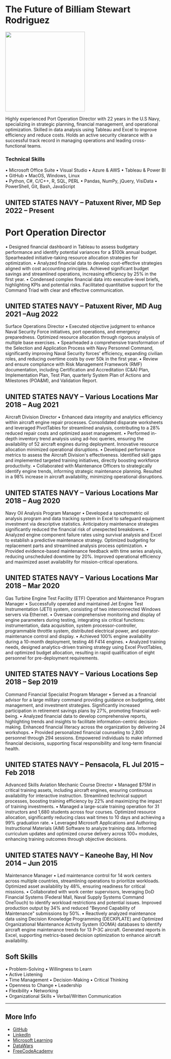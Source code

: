 # The Future of Billiam Stewart Rodriguez

<img src="images/IMG_0265.png" width="250">

Highly experienced Port Operation Director with 22 years in the U.S Navy, specializing in strategic planning, financial management, and operational optimization. Skilled in data analysis using Tableau and Excel to improve efficiency and reduce costs. Holds an active security clearance with a successful track record in managing operations and leading cross-functional teams.

### Technical Skills
•	Microsoft Office Suite
•	Visual Studio
•	Azure & AWS
•	Tableau & Power BI
•	GitHub
•	MacOS, Windows, Linux	
•	Python, C#, C/C++, R, SQL, PERL
•	Pandas, NumPy, jQuery, VisiData
•	PowerShell, Git, Bash, JavaScript

## UNITED STATES NAVY – Patuxent River, MD						Sep 2022 – Present
# Port Operation Director
•	Designed financial dashboard in Tableau to assess budgetary performance and identify potential variances for a $100k annual budget. Spearheaded initiative-taking resource allocation strategies for optimization.
•	Analyzed financial data to develop cost-effective strategies aligned with cost accounting principles. Achieved significant budget savings and streamlined operations, increasing efficiency by 25% in the first year.
•	Condensed complex financial data into executive-level briefs, highlighting KPIs and potential risks. Facilitated quantitative support for the Command Triad with clear and effective communication.

## UNITED STATES NAVY – Patuxent River, MD						Aug 2021 –Aug 2022 
Surface Operations Director 
•	Executed objective judgment to enhance Naval Security Force initiatives, port operations, and emergency preparedness. Optimized resource allocation through rigorous analysis of multiple base exercises.
•	Spearheaded a comprehensive transformation of the Selection and Application Process with Navy Personnel Command, significantly improving Naval Security forces' efficiency, expanding civilian roles, and reducing overtime costs by over 50k in the first year.
•	Review and ensure compliance with Risk Management Framework (RMF) documentation, including Certification and Accreditation (C&A) Plan, Implementation Plan, Test Plan, quarterly System Plan of Actions and Milestones (POA&M), and Validation Report.

## UNITED STATES NAVY – Various Locations						Mar 2018 – Aug 2021 
Aircraft Division Director
•	Enhanced data integrity and analytics efficiency within aircraft engine repair processes. Consolidated disparate worksheets and leveraged PivotTables for streamlined analysis, contributing to a 28% reduced repair costs and optimized asset management.
•	Performed in-depth inventory trend analysis using ad-hoc queries, ensuring the availability of 52 aircraft engines during deployment. Innovative resource allocation minimized operational disruptions.
•	Developed performance metrics to assess the Aircraft Division's effectiveness. Identified skill gaps and implemented targeted training initiatives, directly boosting workforce productivity.
•	Collaborated with Maintenance Officers to strategically identify engine trends, informing strategic maintenance planning. Resulted in a 98% increase in aircraft availability, minimizing operational disruptions.

## UNITED STATES NAVY – Various Locations						Mar 2018 – Aug 2020
Navy Oil Analysis Program Manager
•	Developed a spectrometric oil analysis program and data tracking system in Excel to safeguard equipment investment via descriptive statistics. Anticipatory maintenance strategies significantly reduced the financial risk of unexpected breakdowns.
•	Analyzed engine component failure rates using survival analysis and Excel to establish a predictive maintenance strategy. Optimized budgeting for replacement parts and streamlined analysis process optimization.
•	Provided evidence-based maintenance feedback with time series analysis, reducing unscheduled downtime by 20%. Improved operational efficiency and maximized asset availability for mission-critical operations.

## UNITED STATES NAVY – Various Locations 						Mar 2018 – Mar 2020
Gas Turbine Engine Test Facility (ETF) Operation and Maintenance Program Manager
•	Successfully operated and maintained Jet Engine Test Instrumentation (JETI) system, consisting of two interconnected Windows servers via Ethernet. 
•	Oversaw comprehensive monitoring and display of engine parameters during testing, integrating six critical functions: instrumentation, data acquisition, system processor-controller, programmable throttle system, distributed electrical power, and operator-maintenance control and display. 
•	Achieved 100% engine availability during a 10-month deployment, testing 46 F414 engines. 
•	Analyzed training needs, designed analytics-driven training strategy using Excel PivotTables, and optimized budget allocation, resulting in rapid qualification of eight personnel for pre-deployment requirements.

## UNITED STATES NAVY – Various Locations 						Sep 2018 – Sep 2019
Command Financial Specialist Program Manager
•	Served as a financial advisor for a large military command providing guidance on budgeting, debt management, and investment strategies. Significantly increased participation in retirement savings plans by 27%, promoting financial well-being.
•	Analyzed financial data to develop comprehensive reports, highlighting trends and insights to facilitate information-centric decision-making. Enhanced financial literacy across the organization by delivering 24 workshops.
•	Provided personalized financial counseling to 2,800 personnel through 294 sessions. Empowered individuals to make informed financial decisions, supporting fiscal responsibility and long-term financial health.

## UNITED STATES NAVY – Pensacola, FL							Jul 2015 – Feb 2018
Advanced Skills Aviation Mechanic Course Director
•	Managed $75M in critical training assets, including aircraft engines, ensuring continuous availability for interactive instruction. Streamlined technical support processes, boosting training efficiency by 22% and maximizing the impact of training investments.
•	Managed a large-scale training operation for 31 instructors and 1,680 students across four courses. Optimized resource allocation, significantly reducing class wait times to 10 days and achieving a 99% graduation rate.
•	Leveraged Microsoft Applications and Authoring Instructional Materials (AIM) Software to analyze training data. Informed curriculum updates and optimized course delivery across 100+ modules, enhancing training outcomes through objective decisions. 

##  UNITED STATES NAVY – Kaneohe Bay, HI							Nov 2014 – Jun 2015
Maintenance Manager
•	Led maintenance control for 14 work centers across multiple countries, streamlining operations to prioritize workloads. Optimized asset availability by 48%, ensuring readiness for critical missions.
•	Collaborated with work center supervisors, leveraging DoD Financial Systems (Federal Mall, Naval Supply Systems Command OneTouch) to identify workload restrictions and potential issues. Improved production output by 34% and reduced "Beyond Capability of Maintenance" submissions by 50%.
•	Reactively analyzed maintenance data using Decision Knowledge Programming (DECKPLATE) and Optimized Organizational Maintenance Activity System (OOMA) databases to identify aircraft engine maintenance trends for 13 P-3C aircraft. Generated reports in Excel, supporting metrics-based decision optimization to enhance aircraft availability.


## Soft Skills
•	Problem-Solving	
•	Willingness to Learn	
•	Active Listening	
•	Time Management
•	Decision-Making
•	Critical Thinking	
•	Openness to Change
•	Leadership	
•	Flexibility
•	Networking	
•	Organizational Skills
•	Verbal/Written Communication


---
## More Info
- [GitHub](https://github.com/BillStewRod)
- [LinkedIn](www.linkedin.com/in/billiamstewartrodriguez)
- [Microsoft Learning](https://learn.microsoft.com/en-us/users/billiamstewartrodriguez-8322/)
- [DataWars](https://profiles.datawars.io/djcalanco)
- [FreeCodeAcademy](https://www.freecodecamp.org/BillyTheGreat)
